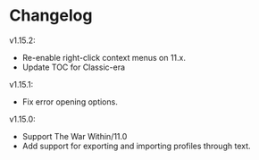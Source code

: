 # Changelog

v1.15.2:

- Re-enable right-click context menus on 11.x.
- Update TOC for Classic-era

v1.15.1:

- Fix error opening options.

v1.15.0:

- Support The War Within/11.0
- Add support for exporting and importing profiles through text.
